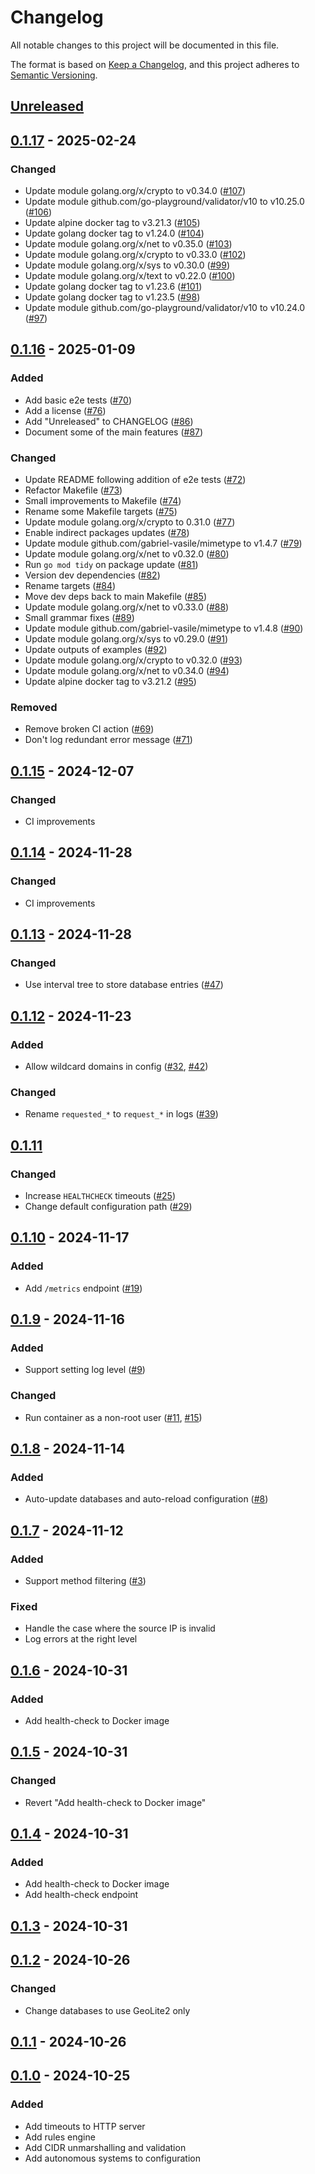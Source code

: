 # Changelog

All notable changes to this project will be documented in this file.

The format is based on [Keep a Changelog](https://keepachangelog.com/en/1.1.0/),
and this project adheres to [Semantic Versioning](https://semver.org/spec/v2.0.0.html).

## [Unreleased]

## [0.1.17] - 2025-02-24

### Changed

- Update module golang.org/x/crypto to v0.34.0 ([#107](https://github.com/danroc/geoblock/pull/107))
- Update module github.com/go-playground/validator/v10 to v10.25.0 ([#106](https://github.com/danroc/geoblock/pull/106))
- Update alpine docker tag to v3.21.3 ([#105](https://github.com/danroc/geoblock/pull/105))
- Update golang docker tag to v1.24.0 ([#104](https://github.com/danroc/geoblock/pull/104))
- Update module golang.org/x/net to v0.35.0 ([#103](https://github.com/danroc/geoblock/pull/103))
- Update module golang.org/x/crypto to v0.33.0 ([#102](https://github.com/danroc/geoblock/pull/102))
- Update module golang.org/x/sys to v0.30.0 ([#99](https://github.com/danroc/geoblock/pull/99))
- Update module golang.org/x/text to v0.22.0 ([#100](https://github.com/danroc/geoblock/pull/100))
- Update golang docker tag to v1.23.6 ([#101](https://github.com/danroc/geoblock/pull/101))
- Update golang docker tag to v1.23.5 ([#98](https://github.com/danroc/geoblock/pull/98))
- Update module github.com/go-playground/validator/v10 to v10.24.0 ([#97](https://github.com/danroc/geoblock/pull/97))

## [0.1.16] - 2025-01-09

### Added

- Add basic e2e tests ([#70](https://github.com/danroc/geoblock/pull/70))
- Add a license ([#76](https://github.com/danroc/geoblock/pull/76))
- Add "Unreleased" to CHANGELOG ([#86](https://github.com/danroc/geoblock/pull/86))
- Document some of the main features ([#87](https://github.com/danroc/geoblock/pull/87))

### Changed

- Update README following addition of e2e tests ([#72](https://github.com/danroc/geoblock/pull/72))
- Refactor Makefile ([#73](https://github.com/danroc/geoblock/pull/73))
- Small improvements to Makefile ([#74](https://github.com/danroc/geoblock/pull/74))
- Rename some Makefile targets ([#75](https://github.com/danroc/geoblock/pull/75))
- Update module golang.org/x/crypto to 0.31.0 ([#77](https://github.com/danroc/geoblock/pull/77))
- Enable indirect packages updates ([#78](https://github.com/danroc/geoblock/pull/78))
- Update module github.com/gabriel-vasile/mimetype to v1.4.7 ([#79](https://github.com/danroc/geoblock/pull/79))
- Update module golang.org/x/net to v0.32.0 ([#80](https://github.com/danroc/geoblock/pull/80))
- Run `go mod tidy` on package update ([#81](https://github.com/danroc/geoblock/pull/81))
- Version dev dependencies ([#82](https://github.com/danroc/geoblock/pull/82))
- Rename targets ([#84](https://github.com/danroc/geoblock/pull/84))
- Move dev deps back to main Makefile ([#85](https://github.com/danroc/geoblock/pull/85))
- Update module golang.org/x/net to v0.33.0 ([#88](https://github.com/danroc/geoblock/pull/88))
- Small grammar fixes ([#89](https://github.com/danroc/geoblock/pull/89))
- Update module github.com/gabriel-vasile/mimetype to v1.4.8 ([#90](https://github.com/danroc/geoblock/pull/90))
- Update module golang.org/x/sys to v0.29.0 ([#91](https://github.com/danroc/geoblock/pull/91))
- Update outputs of examples ([#92](https://github.com/danroc/geoblock/pull/92))
- Update module golang.org/x/crypto to v0.32.0 ([#93](https://github.com/danroc/geoblock/pull/93))
- Update module golang.org/x/net to v0.34.0 ([#94](https://github.com/danroc/geoblock/pull/94))
- Update alpine docker tag to v3.21.2 ([#95](https://github.com/danroc/geoblock/pull/95))

### Removed

- Remove broken CI action ([#69](https://github.com/danroc/geoblock/pull/69))
- Don't log redundant error message ([#71](https://github.com/danroc/geoblock/pull/71))

## [0.1.15] - 2024-12-07

### Changed

- CI improvements

## [0.1.14] - 2024-11-28

### Changed

- CI improvements

## [0.1.13] - 2024-11-28

### Changed

- Use interval tree to store database entries ([#47](https://github.com/danroc/geoblock/pull/47))

## [0.1.12] - 2024-11-23

### Added

- Allow wildcard domains in config ([#32](https://github.com/danroc/geoblock/pull/32), [#42](https://github.com/danroc/geoblock/pull/42))

### Changed

- Rename `requested_*` to `request_*` in logs ([#39](https://github.com/danroc/geoblock/pull/39))

## [0.1.11]

### Changed

- Increase `HEALTHCHECK` timeouts ([#25](https://github.com/danroc/geoblock/pull/25))
- Change default configuration path ([#29](https://github.com/danroc/geoblock/pull/29))

## [0.1.10] - 2024-11-17

### Added

- Add `/metrics` endpoint ([#19](https://github.com/danroc/geoblock/pull/19))

## [0.1.9] - 2024-11-16

### Added

- Support setting log level ([#9](https://github.com/danroc/geoblock/pull/9))

### Changed

- Run container as a non-root user ([#11](https://github.com/danroc/geoblock/pull/11), [#15](https://github.com/danroc/geoblock/pull/15))

## [0.1.8] - 2024-11-14

### Added

- Auto-update databases and auto-reload configuration ([#8](https://github.com/danroc/geoblock/pull/8))

## [0.1.7] - 2024-11-12

### Added

- Support method filtering ([#3](https://github.com/danroc/geoblock/pull/3))

### Fixed

- Handle the case where the source IP is invalid
- Log errors at the right level

## [0.1.6] - 2024-10-31

### Added

- Add health-check to Docker image

## [0.1.5] - 2024-10-31

### Changed

- Revert "Add health-check to Docker image"

## [0.1.4] - 2024-10-31

### Added

- Add health-check to Docker image
- Add health-check endpoint

## [0.1.3] - 2024-10-31

## [0.1.2] - 2024-10-26

### Changed

- Change databases to use GeoLite2 only

## [0.1.1] - 2024-10-26

## [0.1.0] - 2024-10-25

### Added

- Add timeouts to HTTP server
- Add rules engine
- Add CIDR unmarshalling and validation
- Add autonomous systems to configuration

[Unreleased]: https://github.com/danroc/geoblock/compare/0.1.17...HEAD
[0.1.17]: https://github.com/danroc/geoblock/compare/v0.1.16...0.1.17
[0.1.16]: https://github.com/danroc/geoblock/compare/v0.1.15...v0.1.16
[0.1.15]: https://github.com/danroc/geoblock/compare/v0.1.14...v0.1.15
[0.1.14]: https://github.com/danroc/geoblock/compare/v0.1.13...v0.1.14
[0.1.13]: https://github.com/danroc/geoblock/compare/v0.1.12...v0.1.13
[0.1.12]: https://github.com/danroc/geoblock/compare/v0.1.11...v0.1.12
[0.1.11]: https://github.com/danroc/geoblock/compare/v0.1.10...v0.1.11
[0.1.10]: https://github.com/danroc/geoblock/compare/v0.1.9...v0.1.10
[0.1.9]: https://github.com/danroc/geoblock/compare/v0.1.8...v0.1.9
[0.1.8]: https://github.com/danroc/geoblock/compare/v0.1.7...v0.1.8
[0.1.7]: https://github.com/danroc/geoblock/compare/v0.1.6...v0.1.7
[0.1.6]: https://github.com/danroc/geoblock/compare/v0.1.5...v0.1.6
[0.1.5]: https://github.com/danroc/geoblock/compare/v0.1.4...v0.1.5
[0.1.4]: https://github.com/danroc/geoblock/compare/v0.1.3...v0.1.4
[0.1.3]: https://github.com/danroc/geoblock/compare/v0.1.2...v0.1.3
[0.1.2]: https://github.com/danroc/geoblock/compare/v0.1.1...v0.1.2
[0.1.1]: https://github.com/danroc/geoblock/compare/v0.1.0...v0.1.1
[0.1.0]: https://github.com/danroc/geoblock/releases/tag/v0.1.0
